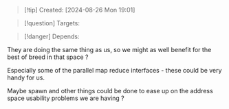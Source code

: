 
>[!tip] Created: [2024-08-26 Mon 19:01]

>[!question] Targets: 

>[!danger] Depends: 

They are doing the same thing as us, so we might as well benefit for the best of breed in that space ?

Especially some of the parallel map reduce interfaces - these could be very handy for us.

Maybe spawn and other things could be done to ease up on the address space usability problems we are having ?